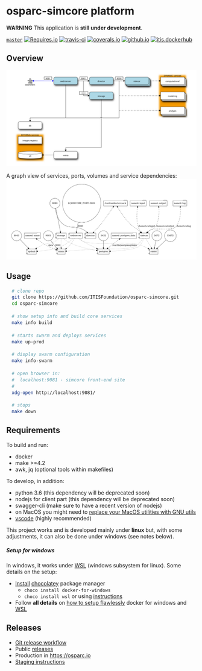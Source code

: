 # osparc-simcore platform

**WARNING** This application is **still under development**.

<!-- NOTE: when branched replace `master` in urls -->
[`master`](https://github.com/itisfoundation/osparc-simcore/tree/master)
[![Requires.io]](https://requires.io/github/ITISFoundation/osparc-simcore/requirements/?branch=master "State of third party python dependencies")
[![travis-ci]](https://travis-ci.org/ITISFoundation/osparc-simcore "State of CI: build, test and pushing images")
[![coverals.io]](https://coveralls.io/github/ITISFoundation/osparc-simcore?branch=master "Test coverage")
[![github.io]](https://itisfoundation.github.io/)
[![itis.dockerhub]](https://hub.docker.com/u/itisfoundation)


<!-- THIS SERVICE MALFUNCTIONS
[![webserver]](https://microbadger.com/images/itisfoundation/webserver "More on itisfoundation/webserver:staging-latest image")
[![director]](https://microbadger.com/images/itisfoundation/director "More on itisfoundation/director:staging-latest image")
[![sidecar]](https://microbadger.com/images/itisfoundation/sidecar "More on itisfoundation/sidecar:staging-latest image")
[![storage]](https://microbadger.com/images/itisfoundation/storage "More on itisfoundation/storage:staging-latest image")
-->


<!-- ADD HERE ALL BADGE URLS -->
[Requires.io]:https://img.shields.io/requires/github/ITISFoundation/osparc-simcore.svg
[travis-ci]:https://travis-ci.org/ITISFoundation/osparc-simcore.svg?branch=master
[coverals.io]:https://coveralls.io/repos/github/ITISFoundation/osparc-simcore/badge.svg?branch=master
[github.io]:https://img.shields.io/website-up-down-green-red/https/itisfoundation.github.io.svg?label=documentation
[itis.dockerhub]:https://img.shields.io/website/https/hub.docker.com/u/itisfoundation.svg?down_color=red&label=dockerhub%20repos&up_color=green
[webserver]:https://img.shields.io/microbadger/image-size/itisfoundation/webserver/staging-latest.svg?label=webserver&style=flat
[director]:https://img.shields.io/microbadger/image-size/itisfoundation/director/staging-latest.svg?label=director&style=flat
[sidecar]:https://img.shields.io/microbadger/image-size/itisfoundation/sidecar/staging-latest.svg?label=sidecar&style=flat
[storage]:https://img.shields.io/microbadger/image-size/itisfoundation/storage/staging-latest.svg?label=storage&style=flat
<!---------------------------->

## Overview

![service-web](docs/img/service-interaction.svg)


A graph view of services, ports, volumes and service dependencies:
![](docs/img/docker-compose-wo-networks.png)

## Usage

```bash
  # clone repo
  git clone https://github.com/ITISFoundation/osparc-simcore.git
  cd osparc-simcore

  # show setup info and build core services
  make info build

  # starts swarm and deploys services
  make up-prod

  # display swarm configuration
  make info-swarm

  # open browser in:
  #  localhost:9081 - simcore front-end site
  #
  xdg-open http://localhost:9081/

  # stops
  make down
```

## Requirements

To build and run:

- docker
- make >=4.2
- awk, jq (optional tools within makefiles)

To develop, in addition:

- python 3.6 (this dependency will be deprecated soon)
- nodejs for client part (this dependency will be deprecated soon)
- swagger-cli (make sure to have a recent version of nodejs)
- on MacOS you might need to [replace your MacOS utilities with GNU utils](https://apple.stackexchange.com/a/69332) 
- [vscode] (highly recommended)

This project works and is developed mainly under **linux** but, with some adjustments, it can also be done under windows (see notes below).

##### Setup for **windows**

In windows, it works under [WSL] (windows subsystem for linux). Some details on the setup:

- [Install](https://chocolatey.org/docs/installation) [chocolatey] package manager
  - ``choco install docker-for-windows``
  - ``choco install wsl`` or using [instructions](https://docs.microsoft.com/en-us/windows/wsl/install-win10)
-  Follow **all details** on [how to setup flawlessly](https://nickjanetakis.com/blog/setting-up-docker-for-windows-and-wsl-to-work-flawlessly) docker for windows and [WSL]


## Releases

- [Git release workflow](ops/README.md)
- Public [releases](https://github.com/ITISFoundation/osparc-simcore/releases)
- Production in https://osparc.io
- [Staging instructions](docs/staging-instructions.md)




<!-- ADD REFERENCES BELOW AND KEEP THEM IN ALPHABETICAL ORDER -->
[chocolatey]:https://chocolatey.org/
[vscode]:https://code.visualstudio.com/
[WSL]:https://docs.microsoft.com/en-us/windows/wsl/faq

